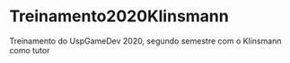 # Treinamento2020Klinsmann
Treinamento do UspGameDev 2020, segundo semestre com o Klinsmann como tutor
